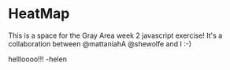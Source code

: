 # HeatMap

This is a space for the Gray Area week 2 javascript exercise! It's a collaboration between @mattaniahA @shewolfe and I :-)


hellloooo!!! -helen

